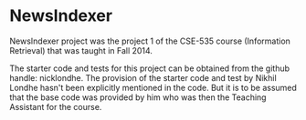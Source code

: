 NewsIndexer
===========

NewsIndexer project was the project 1 of the CSE-535 course (Information Retrieval)
that was taught in Fall 2014.

The starter code and tests for this project can be obtained from the github handle: nicklondhe. The provision of the starter code and test by Nikhil Londhe hasn't been explicitly mentioned in the code. But it is to be assumed that the base code was provided by him who was then the Teaching Assistant for the course.

